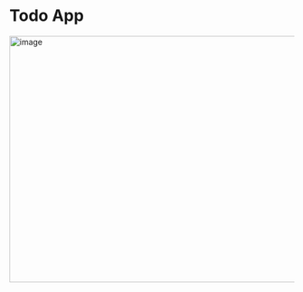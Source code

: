 # Todo App

<img width="1782" height="436" alt="image" src="https://github.com/user-attachments/assets/0edb3768-df6f-4f0b-8a6c-fc93b2c65631" />
